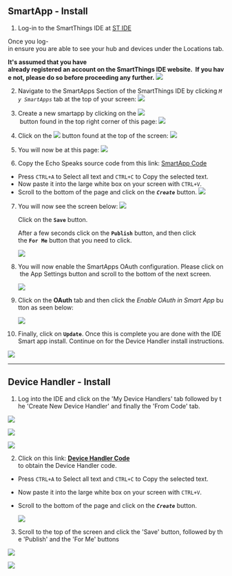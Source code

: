 ## SmartApp - Install

  1. Log-in to the SmartThings IDE at [ST IDE](https://account.smartthings.com/login)

  Once you log-in ensure you are able to see your hub and devices under the Locations tab.

  **It's assumed that you have already registered an account on the SmartThings IDE website.  If you have not, please do so before proceeding any further.**
  ![](https://tonesto7.github.io/echo-speaks-docs/static/img/IDE_Login.JPG)
  
  2. Navigate to the SmartApps Section of the SmartThings IDE by clicking *`My SmartApps`* tab at the top of your screen:
  ![](https://tonesto7.github.io/echo-speaks-docs/static/img/SA_Link.JPG)


  3. Create a new smartapp by clicking on the ![](https://tonesto7.github.io/echo-speaks-docs/static/img/NewSA_button.JPG) button found in the top right corner of this page:
  ![](https://tonesto7.github.io/echo-speaks-docs/static/img/NewSA_Link.JPG)

  4. Click on the ![](https://tonesto7.github.io/echo-speaks-docs/static/img/FromCode_button.JPG) button found at the top of the screen:
  ![](https://tonesto7.github.io/echo-speaks-docs/static/img/NewSA_FromCode.JPG)

5. You will now be at this page:
  ![](https://tonesto7.github.io/echo-speaks-docs/static/img/NewSA_Blank.JPG)

6. Copy the Echo Speaks source code from this link: [SmartApp Code](https://raw.githubusercontent.com/tonesto7/echo-speaks/master/smartapps/tonesto7/echo-speaks.src/echo-speaks.groovy)
  + Press `CTRL+A` to Select all text and `CTRL+C` to Copy the selected text.
  + Now paste it into the large white box on your screen with `CTRL+V`. 
  + Scroll to the bottom of the page and click on the ***`Create`*** button.
   ![](https://tonesto7.github.io/echo-speaks-docs/static/img/ES-1.JPG)

7. You will now see the screen below:
  ![](https://tonesto7.github.io/echo-speaks-docs/static/img/ES-2.JPG)

   Click on the **`Save`** button.
   
   After a few seconds click on the **`Publish`** button, and then click the **`For Me`** button that you need to click.

   ![](https://tonesto7.github.io/echo-speaks-docs/static/img/ES-3.JPG)

8. You will now enable the SmartApps OAuth configuration. Please click on the App Settings button and scroll to the bottom of the next screen.

   ![](https://tonesto7.github.io/echo-speaks-docs/static/img/ES-4.JPG)

9. Click on the **OAuth** tab and then click the *Enable OAuth in Smart App* button as seen below:

   ![](https://tonesto7.github.io/echo-speaks-docs/static/img/ES-5.JPG)

10. Finally, click on **`Update`**. Once this is complete you are done with the IDE Smart app install. Continue on for the Device Handler install instructions.

   ![](https://tonesto7.github.io/echo-speaks-docs/static/img/ES-6.JPG)

-----


## Device Handler - Install

 1. Log into the IDE and click on the 'My Device Handlers' tab followed by the 'Create New Device Handler' and finally the 'From Code' tab.

   ![](https://tonesto7.github.io/echo-speaks-docs/static/img/ES-7.JPG)

   ![](https://tonesto7.github.io/echo-speaks-docs/static/img/ES-8.JPG)

   ![](https://tonesto7.github.io/echo-speaks-docs/static/img/ES-9.JPG)

 2. Click on this link: [**Device Handler Code**](https://raw.githubusercontent.com/tonesto7/echo-speaks/master/devicetypes/tonesto7/echo-speaks-device.src/echo-speaks-device.groovy) to obtain the Device Handler code. 
    
  + Press `CTRL+A` to Select all text and `CTRL+C` to Copy the selected text.
  + Now paste it into the large white box on your screen with `CTRL+V`. 
  + Scroll to the bottom of the page and click on the ***`Create`*** button.

     ![](https://tonesto7.github.io/echo-speaks-docs/static/img/ES-10.JPG)

 3. Scroll to the top of the screen and click the 'Save' button, followed by the 'Publish' and the 'For Me' buttons

   ![](https://tonesto7.github.io/echo-speaks-docs/static/img/ES-11.JPG)

   ![](https://tonesto7.github.io/echo-speaks-docs/static/img/ES-12.JPG)
